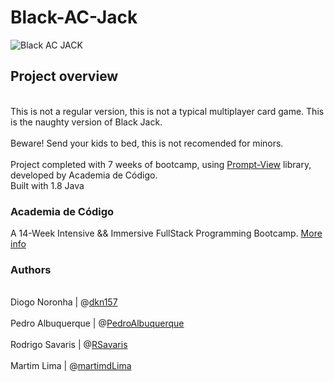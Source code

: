 # Black-AC-Jack

![Black _AC_ JACK](https://user-images.githubusercontent.com/51723948/60800759-9da73900-a16d-11e9-8f52-ad62b30a4cf0.jpg)

## Project overview
<br />This is not a regular version, this is not a typical multiplayer card game. This is the naughty version of Black Jack.
<br />
<br />Beware! Send your kids to bed, this is not recomended for minors.
<br />
<br />Project completed with 7 weeks of bootcamp, using [Prompt-View](https://github.com/academia-de-codigo/prompt-view) library, developed by Academia de Código. 
<br />Built with 1.8 Java

### Academia de Código
A 14-Week Intensive && Immersive FullStack Programming Bootcamp. [More info](https://www.academiadecodigo.org/)

### Authors
<br />Diogo Noronha | @[dkn157](https://github.com/dkn157)  
<br />Pedro Albuquerque | @[PedroAlbuquerque](https://gitlab.com/PedroAlbuquerque)   
<br />Rodrigo Savaris | @[RSavaris](https://gitlab.com/RSavaris)   
<br />Martim Lima | @[martimdLima](https://github.com/martimdLima)  
